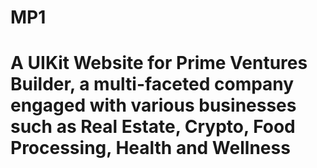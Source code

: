 # MP1

# A UIKit Website for Prime Ventures Builder, a multi-faceted company engaged with various businesses such as Real Estate, Crypto, Food Processing, Health and Wellness